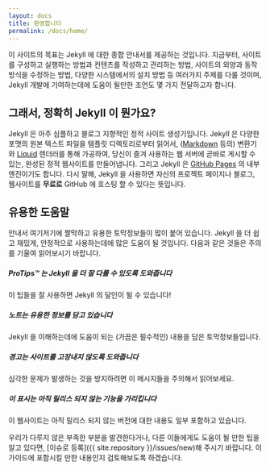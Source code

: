 ```yaml
---
layout: docs
title: 환영합니다
permalink: /docs/home/
---
```


이 사이트의 목표는 Jekyll 에 대한 종합 안내서를 제공하는 것입니다. 지금부터,
사이트를 구성하고 실행하는 방법과 컨텐츠를 작성하고 관리하는 방법, 사이트의
외양과 동작방식을 수정하는 방법, 다양한 시스템에서의 설치 방법 등 여러가지 주제를
다룰 것이며, Jekyll 개발에 기여하는데에 도움이 될만한 조언도 몇 가지 전달하고자
합니다.

## 그래서, 정확히 Jekyll 이 뭔가요?

Jekyll 은 아주 심플하고 블로그 지향적인 정적 사이트 생성기입니다.
Jekyll 은 다양한 포맷의 원본 텍스트 파일을 템플릿 디렉토리로부터 읽어서,
([Markdown](http://daringfireball.net/projects/markdown/) 등의) 변환기와
[Liquid](https://github.com/Shopify/liquid/wiki) 렌더러를 통해 가공하여,
당신이 즐겨 사용하는 웹 서버에 곧바로 게시할 수 있는, 완성된 정적 웹사이트를
만들어냅니다. 그리고 Jekyll 은 [GitHub Pages](http://pages.github.com) 의 내부
엔진이기도 합니다. 다시 말해, Jekyll 을 사용하면 자신의 프로젝트 페이지나
블로그, 웹사이트를 **무료로** GitHub 에 호스팅 할 수 있다는 뜻입니다.


## 유용한 도움말

안내서 여기저기에 짤막하고 유용한 토막정보들이 많이 붙어 있습니다. Jekyll 을 더
쉽고 재밌게, 안정적으로 사용하는데에 많은 도움이 될 것입니다. 다음과 같은 것들은
주의를 기울여 읽어보시기 바랍니다.

<div class="note">
  <h5>ProTips™ 는 Jekyll 을 더 잘 다룰 수 있도록 도와줍니다</h5>
  <p>이 팁들을 잘 사용하면 Jekyll 의 달인이 될 수 있습니다!</p>
</div>

<div class="note info">
  <h5>노트는 유용한 정보를 담고 있습니다</h5>
  <p>Jekyll 을 이해하는데에 도움이 되는 (가끔은 필수적인) 내용을 담은
     토막정보들입니다.</p>
</div>

<div class="note warning">
  <h5>경고는 사이트를 고장내지 않도록 도와줍니다</h5>
  <p>심각한 문제가 발생하는 것을 방지하려면 이 메시지들을 주의해서 읽어보세요.</p>
</div>

<div class="note unreleased">
  <h5>이 표시는 아직 릴리스 되지 않는 기능을 가리킵니다</h5>
  <p>이 웹사이트는 아직 릴리스 되지 않는 버전에 대한 내용도 일부 포함하고
    있습니다.</p>
</div>

우리가 다루지 않은 부족한 부분을 발견한다거나, 다른 이들에게도 도움이 될 만한
팁을 알고 있다면, [이슈로 등록]({{ site.repository }}/issues/new)해 주시기
바랍니다. 이 가이드에 포함시킬 만한 내용인지 검토해보도록 하겠습니다.

